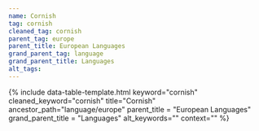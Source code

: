 ```yaml
---
name: Cornish
tag: cornish
cleaned_tag: cornish
parent_tag: europe
parent_title: European Languages
grand_parent_tag: language
grand_parent_title: Languages
alt_tags: 
---
```


{% include data-table-template.html 
  keyword="cornish" 
  cleaned_keyword="cornish" 
  title="Cornish"
  ancestor_path="language/europe" 
  parent_title = "European Languages"
  grand_parent_title = "Languages"
  alt_keywords=""
  context=""
%}


